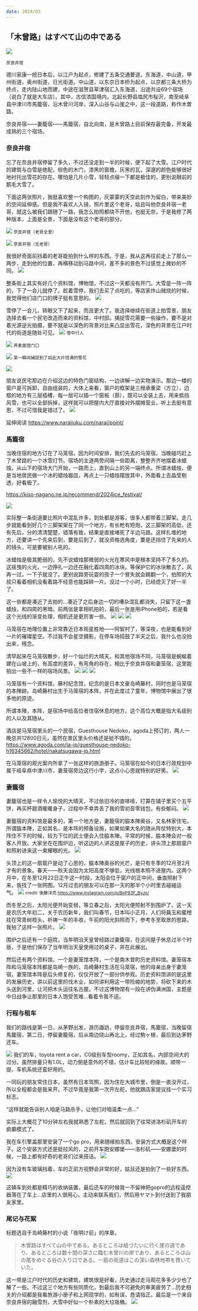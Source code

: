 ```yaml
---
date: 2024/03
---
```

## 「木曾路」はすべて山の中である
<img src="https://s2.loli.net/2024/03/14/Fgikb3h8z7VCHsO.jpg" />

<small>奈良井宿</small>

德川家康一统日本后，以江户为起点，修建了五条交通要道，东海道，中山道，甲州街道，奥州街道，日光街道。中山道，以东京日本桥为起点，以京都三条大桥为终点，走内陆山地而建，中途在滋贺县草津宿汇入东海道，沿途共设69个宿场（说白了就是大车店）。其中，古信浓国境内，北起长野县塩尻市桜沢，南至岐阜县中津川市馬籠宿，沿木曾川河岸，深入山谷与山崖之中，这一段道路，称作木曽路。

奈良井宿——妻籠宿——馬籠宿，自北向南，是木曾路上目前保存最完备，开发最成熟的三个宿场。

### 奈良井宿
忘了在奈良井宿停留了多久，不过还没走到一半的时候，便下起了大雪。江户时代的建筑与白雪是绝配，棕色的木门，漆黑的窗檐，灰黑的瓦，深邃的颜色能够很好地衬托出雪花的存在。哪怕是几片小雪，轻轻点缀一下都是极佳的，更别说眼前的鹅毛大雪了。

下面这两张照片，我挺喜欢整一个构图的，灰蒙蒙的天空此刻作为留白，带来美妙的空间延伸感。但是我不喜欢人入镜，照片里这个老哥，姑且叫他奈良井宿一老哥，就这么被我们跟随了一路，我怎么拍照都绕不开他，也挺无奈。于是我修了两种版本，上面是全景，下面是没有这个老哥的部分。

![](https://s2.loli.net/2024/03/14/ksenJN7GjQpRSiM.jpg)
<small>奈良井宿（老哥全景）</small>

![](https://s2.loli.net/2024/03/14/Fgikb3h8z7VCHsO.jpg)
<small>奈良井宿（无老哥）</small>

我很好奇面前挡着的老哥能拍到什么样的东西。于是，我从这再往前走上了那么一两步，走到他的位置，再横移动到马路中间，差不多的景色不过感觉上微妙的不同。
![](https://s2.loli.net/2024/03/14/R1uFrpNS7zLYIbW.jpg)

整条街上其实有好几个资料馆，博物馆，不过这一天都没有开门。大雪是一阵一阵的，下了一会儿就停了。趁着雪停，我们去买了点吃的，等店家炸山贼烧的时候，我觉得他们店门口的牌子挺有意思的。
![](https://s2.loli.net/2024/03/14/pe6yEAnZwx4LqC8.jpg)

雪停了一会儿，转眼又下了起来，而且更大了。我选择继续在街道上拍雪景，朋友选择去看一个民宅改造而来的资料馆，中村邸。捕捉雪花需要一些操作，要不是对着光源逆光拍摄，要不就是以深色的背景对比来凸显出雪花，深色的背景在江户时代的街道是随处可见。
![](https://s2.loli.net/2024/03/14/MbJyX2Fkpd9o3zj.jpg)
<small>雪中行人</small>

![](https://s2.loli.net/2024/03/14/zPnmirGSHkOjdQC.jpg)
<small>荞麦面馆门口</small>

![](https://s2.loli.net/2024/03/14/GUDCdNft1qo4g3u.jpg)
<small>某一瞬间捕捉到了如此大片饱满的雪花</small>

![](https://s2.loli.net/2024/03/14/kyVX9QYZrH5stn4.jpg)

朋友说民宅那边在介绍这边的特色门窗结构，一边讲解一边实物演示。那边一楼的窗户是可拆卸，自由组装的，大体上来看，窗户的框架是三根承重梁（方立），边框的地方有三层插槽，每一层可以插一个窗板（蔀），既可以全装上去，用来抵挡风雪，也可以全部拆掉，这样就可以把屋内大厅直接对外摆摊营业。听上去挺有意思，不过可惜我是错过了。
![](https://s2.loli.net/2024/03/15/VCAxDkLR2PpQTa1.png)

延伸阅读
https://www.naraijuku.com/narai/point/


### 馬籠宿
当晚住宿的地方订在了马笼宿。因为时间安排，我们先去的马笼宿。当晚碰巧赶上了木曾路的一个冰雪灯节。宿场的主道两旁间隔一些距离，整整齐齐地摆着冰蜡烛，从山下的宿场大门开始，一路而上，直到山上的另一端终点。所谓冰蜡烛，便是当地居民做一个冰的蜡烛器皿，再点上一只蜡烛摆放其中，外面看上去晶莹剔透，好看极了。

https://kiso-nagano.ne.jp/recommend/2024ice_festival/

![](https://s2.loli.net/2024/03/14/1Be6v85NwbYapWC.jpg)

实际整一条街道要比照片中混乱许多，到处都是游客，很多人都带着三脚架。走几步就能看到好几个三脚架架在了同一个地方，有长枪有短炮，这三脚架的高低，还有先后，分的清清楚楚，错落有致，结果是直接堵死了半边马路。这样扎堆的地方，还要讲一个先来后到，要是后到了，就没资格选角度，要是还挡住了先来的人的镜头，可是要被别人吼的。

冰蜡烛是极其脆弱的，先不说蜡烛那微弱的火光在寒风中是根本坚持不了多久的。这摇曳的火光，一边挣扎一边还在融化着四周的冰块。等保护它的冰块散去了，风再一过，一下子就没了。更别说路旁玩耍的孩子一个冒失就会踢翻一个，拍照的大叔只看着相机没看着路不经意也能踩碎一片。没过一个小时，已经熄灭了好一半了。

这一些都是凑近了去拍的...凑近了之后身边一切的嘈杂混乱都消失，只留下这一盏蜡烛，和四周的黑暗。前两张是拿相机拍的，最后一张是用iPhone拍的，若是看这个光线的渐变处理，相机还是更厉害一些。
![](https://s2.loli.net/2024/03/14/cYVpEBD7h8jd6qe.jpg)
![](https://s2.loli.net/2024/03/14/tmQ3pFU9VbTdLou.jpg)
![](https://s2.loli.net/2024/03/15/OdBcyHF6nV4vzrX.jpg)

马笼宿在地理位置上非常靠近日本观星胜地——阿智村了，等深夜，也是能看到好一片的璀璨星空。不过我不会星空摄影，在停车场捣鼓了半天之后，我什么也没拍出来，残念。

清早起来在马笼宿散步，好一个灿烂的大晴天。和其他宿场不同，马笼宿是蜿蜒着建在山坡上的，有高度的差异，有弯角的存在，相比于奈良井宿和妻笼宿，这里能拍出一些不一样的宿场风景。
![](https://s2.loli.net/2024/03/14/zYQHKEIJjxwOuoC.jpg)
![](https://s2.loli.net/2024/03/14/HnADBraPf7vwOYK.jpg)
![](https://s2.loli.net/2024/03/14/UmdOwyqIRn8eEbi.jpg)

马笼宿有一个资料馆，藤村纪念馆，纪念的是日本文豪岛崎藤村，同时也是马笼宿的本陣跡。岛崎藤村出生于马笼宿的本阵，并在此度过了童年，博物馆中展出了很多他的原迹。

所谓本陣，本阵，是宿场中给高位者住宿休息的地方，这个高位大概是指大名级别的人以及其随从。

酒店是马笼宿里头的一个民宿，Guesthouse Nedoko，agoda上预订的，两人一晚总共12800日元，虽然在景区里头价格还是挺不错的。
https://www.agoda.com/ja-jp/guesthouse-nedoko-h16345662/hotel/nakatsugawa-jp.html

在马笼宿的观光案内所拿了一张这样的旅游册子。马笼宿在如今的日本行政规划中属于岐阜県中津川市，妻笼宿旁边这行小字，这点小心思就特别的好笑。
![](https://s2.loli.net/2024/03/16/LlAuk9q3mfQFaty.jpg)

### 妻籠宿
妻籠宿也是一样令人愉悦的大晴天，不过依旧冷的直哆嗦，打算在铺子里买个五平饼，再买杯甜酒暖暖身子，过程中不幸弄丢了我的雪初音零钱包，有些郁闷。
![](https://s2.loli.net/2024/03/16/P1ApH7MgvYD658U.jpg)

妻籠宿的资料馆是最多的，第一个地方是，妻籠宿的脇本陣奥谷，又名林家住宅。所谓脇本陣，正如其名，是本阵的预备设施，如果如果大名的随从阵仗特别大，本阵住不下的时候，较为下位的武士便会入住脇本陣。平常的时候，脇本陣会对一般客人开放。大家坐在在围炉边，听这边的人讲这座屋子的历史，讲头顶上那扇窗户和照射进来这一束耀眼的光。
![](https://s2.loli.net/2024/03/16/QaLFydUHisjNSg5.jpg)

头顶上的这一扇窗户是动了心思的，脇本陣奥谷的光芒，是只有冬季的12月至2月才有的景象。春天——秋天会因为太阳高度不够低，光线根本照不进屋内。这两个月中，在冬至12月22日正午这一时段，太阳会位于窗户的正中间，垂直照射下来，我找了一张网图。12月过去的朋友可以在那一天的那半个小时里去碰碰运气。
![](https://s2.loli.net/2024/03/16/SQh3wtgboEYVMRN.png)
<small>credit: 後藤洋亮 https://www.instagram.com/p/BeP83F_ByJo/</small>

而冬至之后，太阳光便开始变弱，等立春之后，太阳光便照射不到围炉了。这一天是农历大年初二，关于农历新年，我们叫春节，日本叫小正月，人们将繭玉和蜜柑挂在常青树枝头，祈祷一年的丰收，午前的阳光斜照而下，参考冬至取景的思路，我拍了这样一张照片。
![](https://s2.loli.net/2024/03/15/xR6zf7wInkhyG2c.jpg)

围炉之后还有一个庭院，当年明治天皇曾经路过妻籠宿，在这间屋子休息过半个时辰，于是他们保存了当年明治天皇使用过的桌子，并在此展出。

然后还有两个资料馆，一个是妻笼馆本阵，一个是南木曾町历史资料馆。妻笼宿本阵和马笼宿本阵都是岛崎一族的，岛崎藤村生活在马笼宿，他的母亲出身于妻笼宿。妻笼馆本阵是后头修复的，仅仅开放了一部分供参观。历史资料馆讲的是这里的发展历史，讲以前这里的伐木业，如何讲利用这一带险峻的地势，将砍下来的木头送到河里，让河把木头运往名古屋。不过这博物馆有一段在讲伪满洲国，主题是中日战争让那里的日本人饱受苦难...看着令我不适。

### 行程与租车
我们的路线是第一日，从茅野出发，游历諏訪，停留奈良井宿，馬籠宿，当晚留宿馬籠宿，第二日，停留妻籠宿，后从南边绕山再北上，经过駒ヶ根，最后到达茅野还车。

![](https://s2.loli.net/2024/03/14/AxNKVI2sYygpe1v.jpg)
我们的车，toyota rent a car，C0级别车型roomy，正如其名，内部空间大的过分。虽然排量只有1.0L，动力倒是意外的不错，估计车比较轻的缘故。顺带一提，车机系统还蛮好用的。

一同玩的朋友常住日本，虽然有日本驾照，因为住在大城市里，倒是一直没开过，所以全程都会是我来开。不过毕竟是我第一次开左舵，他就跟店家提议挂一个实习标志。

“这样就能告诉别人咱是马路杀手，让他们对咱温柔一点...”

实际上大概花了10分钟左右我就熟悉了左舵，然后就回到了往常进洛杉矶开车的疯癫模式了。

我在车引擎盖那里安装了一个go pro，用来随缘拍东西。安装方式大概是这个样子。这个安装方式还是挺拉风的，之前开车跑安娜堡——洛杉矶——安娜堡的时候，一路上都有好奇的老哥们过来搭话。
![](https://s2.loli.net/2024/03/15/jomhEL5dvHuxDZU.jpg)

因为没有车玻璃挡着，车的正前方视野会非常的好，姑且还是拍到了一些好东西。
![](https://s2.loli.net/2024/03/15/IuElc6hHmOkoqiB.jpg)

这辆车到处都是精巧的收纳装置，最后还车的时候我一不留神把gopro的远程遥控器落在了车上...店里的人很用心，主动来联系我们，然后用ヤマト到付送到了我朋友家里。


### 尾记与花絮
标题选自于岛崎藤村的小说「夜明け前」的序章。
> 木曾路はすべて山の中である。あるところは岨づたいに行く崖の道であり、あるところは数十間の深さに臨む木曾川の岸であり、あるところは山の尾をめぐる谷の入り口である。一筋の街道はこの深い森林地帯を貫いていた。

这一带是江户时代的历史和建筑，建筑很是好看，历史通过走马观花多多少少也了解了一些。不过这三个地方有些同质化，到最后我不可避免的审美疲劳了...历史相关的介绍都是我看旅游小册子和上网现学的，如有误，恳请指正。最后是一个来自奈良井宿的融雪剂，大雪中好似一个朴素的大垃圾桶。
![](https://s2.loli.net/2024/03/14/DhRulwP4eIpVt8K.jpg)